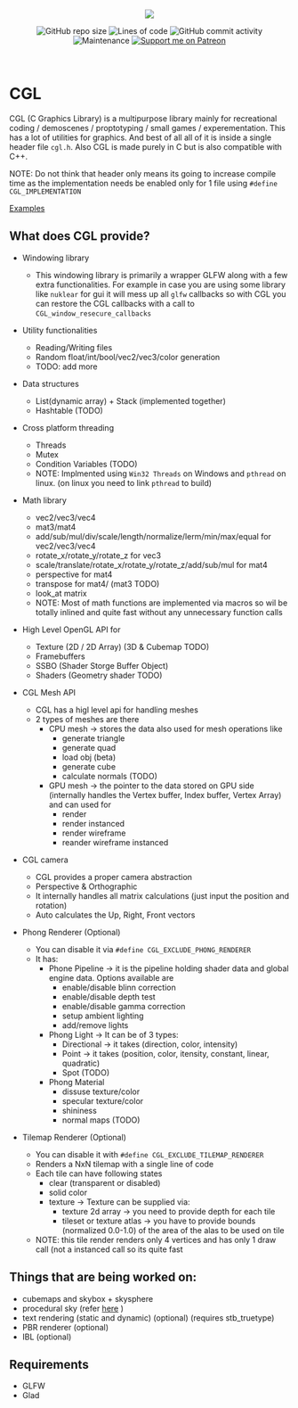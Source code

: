 <br/>
<p align="center">
    <img src="https://raw.githubusercontent.com/Jaysmito101/cgl/main/logo.png" border="0"></
</p>

<br/>
<p align="center">
  <img alt="GitHub repo size" src="https://img.shields.io/github/repo-size/Jaysmito101/cgl?style=for-the-badge">
  <img alt="Lines of code" src="https://img.shields.io/tokei/lines/github/Jaysmito101/cgl?style=for-the-badge">
  <img alt="GitHub commit activity" src="https://img.shields.io/github/commit-activity/w/Jaysmito101/cgl?style=for-the-badge">
    <br>
    <img alt="Maintenance" src="https://img.shields.io/maintenance/yes/2022?style=for-the-badge">
    <a href="https://patreon.com/jaysmito101"><img src="https://img.shields.io/endpoint.svg?url=https%3A%2F%2Fshieldsio-patreon.vercel.app%2Fapi%3Fusername%3Djaysmito101%26type%3Dpledges&style=for-the-badge" alt="Support me on Patreon" /></a>
</p>
<br/>


# CGL
CGL (C Graphics Library) is a multipurpose library mainly for recreational coding /  demoscenes / proptotyping / small games / experementation. This has a lot of utilities for graphics. And best of all all of it is inside a single header file `cgl.h`.  Also CGL is made purely in C but is also compatible with C++. 

NOTE: Do not think that header only means its going to increase compile time as the implementation needs be enabled only for 1 file using `#define CGL_IMPLEMENTATION`

[Examples](./examples)

## What does CGL provide?

* Windowing library
  - This windowing library is primarily a wrapper GLFW along with a few extra functionalities. For example in case you are using some library like `nuklear` for gui it will mess up all `glfw` callbacks so with CGL you can restore the CGL callbacks with a call to `CGL_window_resecure_callbacks`

* Utility functionalities
  - Reading/Writing files
  - Random float/int/bool/vec2/vec3/color generation
  - TODO: add more

* Data structures
  - List(dynamic array) + Stack (implemented together)
  - Hashtable (TODO)
  
* Cross platform threading
  - Threads
  - Mutex
  - Condition Variables (TODO)
  - NOTE: Implmented using `Win32 Threads` on Windows and `pthread` on linux. (on linux you need to link `pthread` to build)

* Math library
  - vec2/vec3/vec4
  - mat3/mat4
  - add/sub/mul/div/scale/length/normalize/lerm/min/max/equal for vec2/vec3/vec4
  - rotate_x/rotate_y/rotate_z for vec3
  - scale/translate/rotate_x/rotate_y/rotate_z/add/sub/mul for mat4
  - perspective for mat4
  - transpose for mat4/ (mat3 TODO)
  - look_at matrix 
  - NOTE: Most of math functions are implemented via macros so wil be totally inlined and quite fast without any unnecessary function calls

* High Level OpenGL API for
  - Texture (2D / 2D Array) (3D & Cubemap TODO)
  - Framebuffers
  - SSBO (Shader Storge Buffer Object)
  - Shaders (Geometry shader TODO)

* CGL Mesh API
  - CGL has a higl level api for handling meshes
  - 2 types of meshes are there
    - CPU mesh -> stores the data also used for mesh operations like
      - generate triangle
      - generate quad
      - load obj (beta)
      - generate cube
      - calculate normals (TODO)
    - GPU mesh -> the pointer to the data stored on GPU side (internally handles the Vertex buffer, Index buffer, Vertex Array) and can used for
      - render
      - render instanced
      - render wireframe
      - reander wireframe instanced
      
* CGL camera
  - CGL provides a proper camera abstraction
  - Perspective & Orthographic
  - It internally handles all matrix calculations (just input the position and rotation)
  - Auto calculates the Up, Right, Front vectors

* Phong Renderer (Optional) 
  - You can disable it via `#define CGL_EXCLUDE_PHONG_RENDERER`
  - It has:
    - Phone Pipeline -> it is the pipeline holding shader data and global engine data. Options available are
      - enable/disable blinn correction
      - enable/disable depth test
      - enable/disable gamma correction
      - setup ambient lighting
      - add/remove lights
    - Phong Light -> It can be of 3 types:
      - Directional -> it takes (direction, color, intensity)
      - Point -> it takes (position, color, itensity, constant, linear, quadratic)
      - Spot (TODO)
    - Phong Material
      - dissuse texture/color
      - specular texture/color
      - shininess
      - normal maps (TODO)

* Tilemap Renderer (Optional)
   - You can disable it with `#define CGL_EXCLUDE_TILEMAP_RENDERER`
   - Renders a NxN tilemap with a single line of code
   - Each tile can have following states
     - clear (transparent or disabled)
     - solid color
     - texture -> Texture can be supplied via:
       - texture 2d array -> you need to provide depth for each tile
       - tileset or texture atlas -> you have to provide bounds (normalized 0.0-1.0) of the area of the alas to be used on tile
    - NOTE: this tile render renders only 4 vertices and has only 1 draw call  (not a instanced call so its quite fast
    
 ## Things that are being worked on:
 
 * cubemaps and skybox + skysphere
 * procedural sky (refer [here](https://github.com/Jaysmito101/TerraForge3D/blob/master/Binaries/Data/shaders/skybox/procedural_clouds.glsl) )
 * text rendering (static and dynamic) (optional) (requires stb_truetype)
 * PBR renderer (optional)
 * IBL (optional)
 
## Requirements 

* GLFW
* Glad
